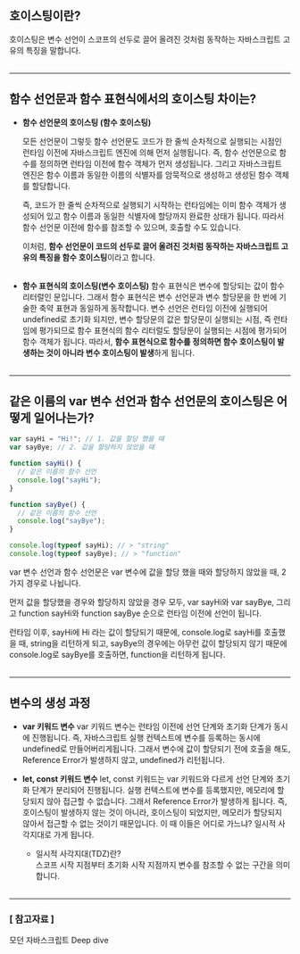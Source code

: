 ## 호이스팅이란?

호이스팅은 변수 선언이 스코프의 선두로 끌어 올려진 것처럼 동작하는 자바스크립트 고유의 특징을 말합니다.<br><br>

---

## 함수 선언문과 함수 표현식에서의 호이스팅 차이는?

- **함수 선언문의 호이스팅 (함수 호이스팅)**

  모든 선언문이 그렇듯 함수 선언문도 코드가 한 줄씩 순차적으로 실행되는 시점인 런타임 이전에 자바스크립트 엔진에 의해 먼저 실행됩니다. 즉, 함수 선언문으로 함수를 정의하면 런타임 이전에 함수 객체가 먼저 생성됩니다. 그리고 자바스크립트 엔진은 함수 이름과 동일한 이름의 식별자를 암묵적으로 생성하고 생성된 함수 객체를 할당합니다.

  즉, 코드가 한 줄씩 순차적으로 실행되기 시작하는 런타임에는 이미 함수 객체가 생성되어 있고 함수 이름과 동일한 식별자에 할당까지 완료한 상태가 됩니다. 따라서 함수 선언문 이전에 함수를 참조할 수 있으며, 호출할 수도 있습니다.

  이처럼, **함수 선언문이 코드의 선두로 끌어 올려진 것처럼 동작하는 자바스크립트 고유의 특징을 함수 호이스팅**이라고 합니다. <br>
  <br>

- **함수 표현식의 호이스팅(변수 호이스팅)**
  함수 표현식은 변수에 할당되는 값이 함수 리터럴인 문입니다. 그래서 함수 표현식은 변수 선언문과 변수 할당문을 한 번에 기술한 축약 표현과 동일하게 동작합니다. 변수 선언은 런타임 이전에 실행되어 undefined로 초기화 되지만, 변수 할당문의 값은 할당문이 실행되는 시점, 즉 런타임에 평가되므로 함수 표현식의 함수 리터럴도 할당문이 실행되는 시점에 평가되어 함수 객체가 됩니다.
  따라서, **함수 표현식으로 함수를 정의하면 함수 호이스팅이 발생하는 것이 아니라 변수 호이스팅이 발생**하게 됩니다.<br><br>

---

## 같은 이름의 var 변수 선언과 함수 선언문의 호이스팅은 어떻게 일어나는가?

```javascript
var sayHi = "Hi!"; // 1. 값을 할당 했을 때
var sayBye; // 2. 값을 할당하지 않았을 때

function sayHi() {
  // 같은 이름의 함수 선언
  console.log("sayHi");
}

function sayBye() {
  // 같은 이름의 함수 선언
  console.log("sayBye");
}

console.log(typeof sayHi); // > "string"
console.log(typeof sayBye); // > "function"
```

var 변수 선언과 함수 선언문은 var 변수에 값을 할당 했을 때와 할당하지 않았을 때, 2가지 경우로 나뉩니다.

먼저 값을 할당했을 경우와 할당하지 않았을 경우 모두,
var sayHi와 var sayBye, 그리고 function sayHi와 function sayBye 순으로 런타임 이전에 선언이 됩니다.

런타임 이후, sayHi에 Hi 라는 값이 할당되기 때문에, console.log로 sayHi를 호출했을 때, string을 리턴하게 되고, sayBye의 경우에는 아무런 값이 할당되지 않기 때문에 console.log로 sayBye를 호출하면, function을 리턴하게 됩니다.<br><br>

---

## 변수의 생성 과정

- **var 키워드 변수**
  var 키워드 변수는 런타임 이전에 선언 단계와 초기화 단계가 동시에 진행됩니다. 즉, 자바스크립트 실행 컨텍스트에 변수를 등록하는 동시에 undefined로 만들어버리게됩니다. 그래서 변수에 값이 할당되기 전에 호출을 해도, Reference Error가 발생하지 않고, undefined가 리턴됩니다.

- **let, const 키워드 변수**
  let, const 키워드는 var 키워드와 다르게 선언 단계와 초기화 단계가 분리되어 진행됩니다. 실행 컨텍스트에 변수를 등록했지만, 메모리에 할당되지 않아 접근할 수 없습니다. 그래서 Reference Error가 발생하게 됩니다.
  즉, 호이스팅이 발생하지 않는 것이 아니라, 호이스팅이 되었지만, 메모리가 할당되지 않아서 접근할 수 없는 것이기 때문입니다. 이 때 이들은 어디로 가느냐? 일시적 사각지대로 가게 됩니다.
  - 일시적 사각지대(TDZ)란?<br>
    스코프 시작 지점부터 초기화 시작 지점까지 변수를 참조할 수 없는 구간을 의미합니다.<br>
    <br>

---

### [ 참고자료 ]

모던 자바스크립트 Deep dive
